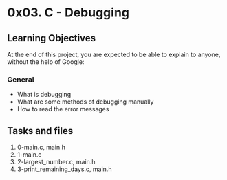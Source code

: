 # 0x03. C - Debugging

## Learning Objectives
At the end of this project, you are expected to be able to explain to anyone, without the help of Google:

### General
 - What is debugging
 - What are some methods of debugging manually
 - How to read the error messages

## Tasks and files
1. 0-main.c, main.h
2. 1-main.c
3. 2-largest_number.c, main.h
4. 3-print_remaining_days.c, main.h
